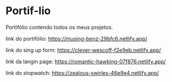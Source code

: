 # Portif-lio
Portifólio contendo todos os meus projetos.

link do portifólio: https://musing-benz-29bfc6.netlify.app/

link do sing up form: https://clever-wescoff-f2e9eb.netlify.app/

link da langin page: https://romantic-hawking-07f876.netlify.app/

link do stopwatch: https://zealous-swirles-46e9e4.netlify.app/
